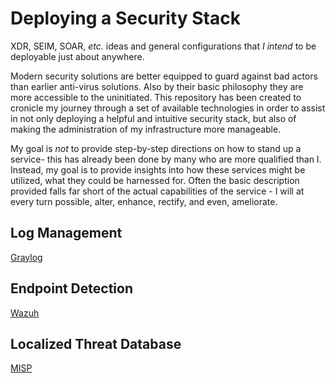 # Deploying a Security Stack
XDR, SEIM, SOAR, *etc.* ideas and general configurations that *I intend* to be deployable just about anywhere.

Modern security solutions are better equipped to guard against bad actors than earlier anti-virus solutions. Also by their basic philosophy they are more accessible to the uninitiated. This repository has been created to cronicle my journey through a set of available technologies in order to assist in not only deploying a helpful and intuitive security stack, but also of making the administration of my infrastructure more manageable.

My goal is *not* to provide step-by-step directions on how to stand up a service- this has already been done by many who are more qualified than I. Instead, my goal is to provide insights into how these services might be utilized, what they could be harnessed for. Often the basic description provided falls far short of the actual capabilities of the service - I will at every turn possible, alter, enhance, rectify, and even, ameliorate.

## Log Management
[Graylog](graylog/README.md)

## Endpoint Detection
[Wazuh](wazuh/README.md)

## Localized Threat Database
[MISP](misp/README.md)


